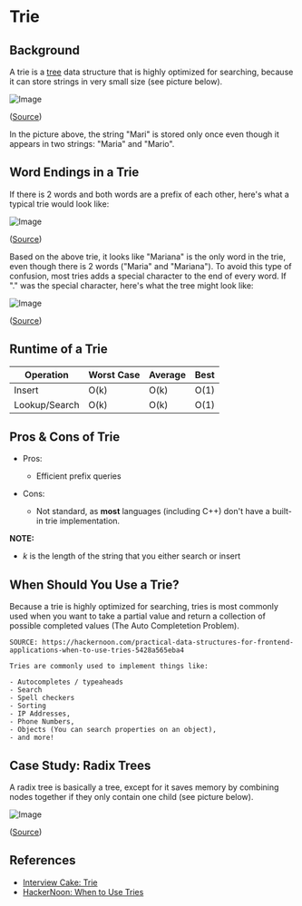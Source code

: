 # Trie

## Background

A trie is a [tree](../tree/README.md) data structure that is highly optimized for searching, because it can store strings in very small size (see picture below).

![Image](https://www.interviewcake.com/images/svgs/trie_with_three_strings.svg?bust=206)

([Source](https://www.interviewcake.com/concept/cpp/trie))

In the picture above, the string "Mari" is stored only once even though it appears in two strings: "Maria" and "Mario".

## Word Endings in a Trie

If there is 2 words and both words are a prefix of each other, here's what a typical trie would look like:

![Image](https://www.interviewcake.com/images/svgs/trie_with_two_strings.svg?bust=206)

([Source](https://www.interviewcake.com/concept/cpp/trie))

Based on the above trie, it looks like "Mariana" is the only word in the trie, even though there is 2 words ("Maria" and "Mariana"). To avoid this type of confusion, most tries adds a special character to the end of every word. If "." was the special character, here's what the tree might look like:

![Image](https://www.interviewcake.com/images/svgs/trie_with_markers.svg?bust=206)

([Source](https://www.interviewcake.com/concept/cpp/trie))

## Runtime of a Trie

| Operation     | Worst Case | Average | Best |
| ------------- | ---------- | ------- | ---- |
| Insert        | O(k)       | O(k)    | O(1) |
| Lookup/Search | O(k)       | O(k)    | O(1) |

## Pros & Cons of Trie

- Pros:

  - Efficient prefix queries

- Cons:

  - Not standard, as **most** languages (including C++) don't have a built-in trie implementation.

**NOTE:**

- _k_ is the length of the string that you either search or insert

## When Should You Use a Trie?

Because a trie is highly optimized for searching, tries is most commonly used when you want to take a partial value and return a collection of possible completed values (The Auto Completetion Problem).

```
SOURCE: https://hackernoon.com/practical-data-structures-for-frontend-applications-when-to-use-tries-5428a565eba4

Tries are commonly used to implement things like:

- Autocompletes / typeaheads
- Search
- Spell checkers
- Sorting
- IP Addresses,
- Phone Numbers,
- Objects (You can search properties on an object),
- and more!
```

## Case Study: Radix Trees

A radix tree is basically a tree, except for it saves memory by combining nodes together if they only contain one child (see picture below).

![Image](https://www.interviewcake.com/images/svgs/radix_tree_with_three_strings.svg?bust=206)

([Source](https://www.interviewcake.com/concept/cpp/trie))

## References

- [Interview Cake: Trie](https://www.interviewcake.com/concept/cpp/trie)
- [HackerNoon: When to Use Tries](https://hackernoon.com/practical-data-structures-for-frontend-applications-when-to-use-tries-5428a565eba4)
